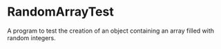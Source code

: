 # RandomArrayTest
A program to test the creation of an object containing an array filled with random integers. 
